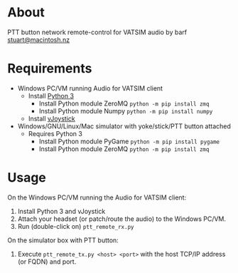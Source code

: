# About
PTT button network remote-control for VATSIM audio
by barf <stuart@macintosh.nz>

# Requirements
* Windows PC/VM running Audio for VATSIM client
  * Install [Python 3](https://www.python.org/downloads/windows/)
    * Install Python module ZeroMQ `python -m pip install zmq`
    * Install Python module Numpy `python -m pip install numpy`
  * Install [vJoystick](https://sourceforge.net/projects/vjoystick/)
* Windows/GNU/Linux/Mac simulator with yoke/stick/PTT button attached
  * Requires Python 3
    * Install Python module PyGame `python -m pip install pygame`
    * Install Python module ZeroMQ `python -m pip install zmq`

# Usage
On the Windows PC/VM running the Audio for VATSIM client:
1. Install Python 3 and vJoystick
1. Attach your headset (or patch/route the audio) to the Windows PC/VM.
1. Run (double-click on) `ptt_remote_rx.py`

On the simulator box with PTT button:
1. Execute `ptt_remote_tx.py <host> <port>` with the host TCP/IP address (or FQDN) and port.

